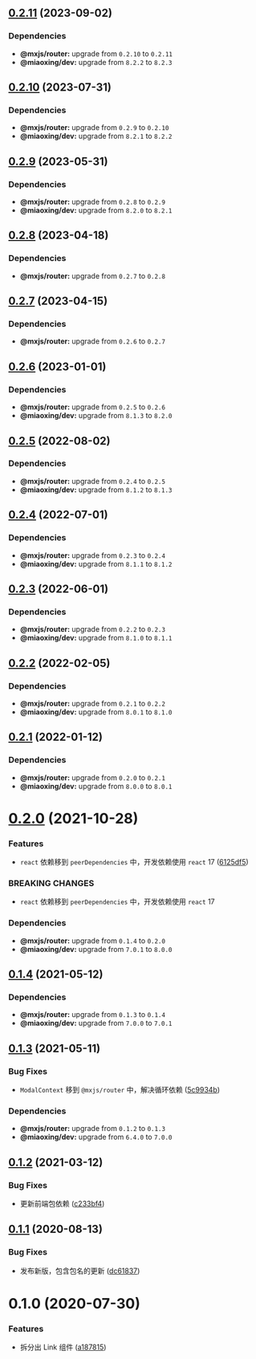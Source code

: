 ## [0.2.11](https://github.com/miaoxing/mxjs-router-modal/compare/v0.2.10...v0.2.11) (2023-09-02)





### Dependencies

* **@mxjs/router:** upgrade from `0.2.10` to `0.2.11`
* **@miaoxing/dev:** upgrade from `8.2.2` to `8.2.3`

## [0.2.10](https://github.com/miaoxing/mxjs-router-modal/compare/v0.2.9...v0.2.10) (2023-07-31)





### Dependencies

* **@mxjs/router:** upgrade from `0.2.9` to `0.2.10`
* **@miaoxing/dev:** upgrade from `8.2.1` to `8.2.2`

## [0.2.9](https://github.com/miaoxing/mxjs-router-modal/compare/v0.2.8...v0.2.9) (2023-05-31)





### Dependencies

* **@mxjs/router:** upgrade from `0.2.8` to `0.2.9`
* **@miaoxing/dev:** upgrade from `8.2.0` to `8.2.1`

## [0.2.8](https://github.com/miaoxing/mxjs-router-modal/compare/v0.2.7...v0.2.8) (2023-04-18)





### Dependencies

* **@mxjs/router:** upgrade from `0.2.7` to `0.2.8`

## [0.2.7](https://github.com/miaoxing/mxjs-router-modal/compare/v0.2.6...v0.2.7) (2023-04-15)





### Dependencies

* **@mxjs/router:** upgrade from `0.2.6` to `0.2.7`

## [0.2.6](https://github.com/miaoxing/mxjs-router-modal/compare/v0.2.5...v0.2.6) (2023-01-01)





### Dependencies

* **@mxjs/router:** upgrade from `0.2.5` to `0.2.6`
* **@miaoxing/dev:** upgrade from `8.1.3` to `8.2.0`

## [0.2.5](https://github.com/miaoxing/mxjs-router-modal/compare/v0.2.4...v0.2.5) (2022-08-02)





### Dependencies

* **@mxjs/router:** upgrade from `0.2.4` to `0.2.5`
* **@miaoxing/dev:** upgrade from `8.1.2` to `8.1.3`

## [0.2.4](https://github.com/miaoxing/mxjs-router-modal/compare/v0.2.3...v0.2.4) (2022-07-01)





### Dependencies

* **@mxjs/router:** upgrade from `0.2.3` to `0.2.4`
* **@miaoxing/dev:** upgrade from `8.1.1` to `8.1.2`

## [0.2.3](https://github.com/miaoxing/mxjs-router-modal/compare/v0.2.2...v0.2.3) (2022-06-01)





### Dependencies

* **@mxjs/router:** upgrade from `0.2.2` to `0.2.3`
* **@miaoxing/dev:** upgrade from `8.1.0` to `8.1.1`

## [0.2.2](https://github.com/miaoxing/mxjs-router-modal/compare/v0.2.1...v0.2.2) (2022-02-05)





### Dependencies

* **@mxjs/router:** upgrade from `0.2.1` to `0.2.2`
* **@miaoxing/dev:** upgrade from `8.0.1` to `8.1.0`

## [0.2.1](https://github.com/miaoxing/mxjs-router-modal/compare/v0.2.0...v0.2.1) (2022-01-12)





### Dependencies

* **@mxjs/router:** upgrade from `0.2.0` to `0.2.1`
* **@miaoxing/dev:** upgrade from `8.0.0` to `8.0.1`

# [0.2.0](https://github.com/miaoxing/mxjs-router-modal/compare/v0.1.4...v0.2.0) (2021-10-28)


### Features

* `react` 依赖移到 `peerDependencies` 中，开发依赖使用 `react` 17 ([6125df5](https://github.com/miaoxing/mxjs-router-modal/commit/6125df5778b0300dd4665eb28cf6c4f72685b153))


### BREAKING CHANGES

* `react` 依赖移到 `peerDependencies` 中，开发依赖使用 `react` 17





### Dependencies

* **@mxjs/router:** upgrade from `0.1.4` to `0.2.0`
* **@miaoxing/dev:** upgrade from `7.0.1` to `8.0.0`

## [0.1.4](https://github.com/miaoxing/mxjs-router-modal/compare/v0.1.3...v0.1.4) (2021-05-12)





### Dependencies

* **@mxjs/router:** upgrade from `0.1.3` to `0.1.4`
* **@miaoxing/dev:** upgrade from `7.0.0` to `7.0.1`

## [0.1.3](https://github.com/miaoxing/mxjs-router-modal/compare/v0.1.2...v0.1.3) (2021-05-11)


### Bug Fixes

* `ModalContext` 移到 `@mxjs/router` 中，解决循环依赖 ([5c9934b](https://github.com/miaoxing/mxjs-router-modal/commit/5c9934ba21bd9c463cf8f02927debef0e6cb1e65))





### Dependencies

* **@mxjs/router:** upgrade from `0.1.2` to `0.1.3`
* **@miaoxing/dev:** upgrade from `6.4.0` to `7.0.0`

## [0.1.2](https://github.com/miaoxing/mxjs-router-modal/compare/v0.1.1...v0.1.2) (2021-03-12)


### Bug Fixes

* 更新前端包依赖 ([c233bf4](https://github.com/miaoxing/mxjs-router-modal/commit/c233bf4a5c2ebeff4620b22b05ff515638ef7150))

## [0.1.1](https://github.com/miaoxing/mxjs-router-modal/compare/v0.1.0...v0.1.1) (2020-08-13)


### Bug Fixes

* 发布新版，包含包名的更新 ([dc61837](https://github.com/miaoxing/mxjs-router-modal/commit/dc61837160d96317f31e3fa4d479433b7a079bc6))

# 0.1.0 (2020-07-30)


### Features

* 拆分出 Link 组件 ([a187815](https://github.com/miaoxing/mxjs-router-modal/commit/a1878150627e70f1308dd427ed1d5482db9e1e27))
